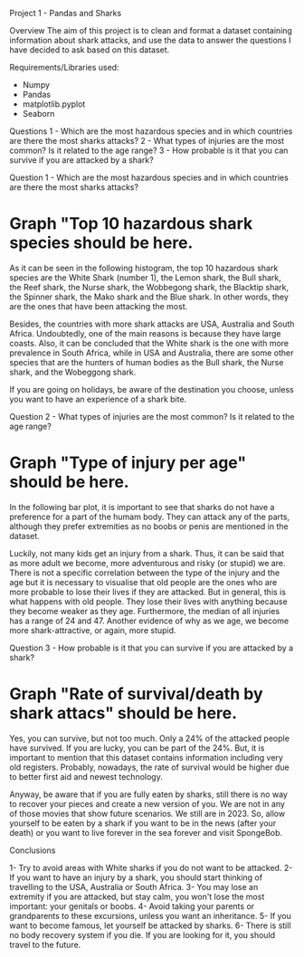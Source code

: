 Project 1 - Pandas and Sharks

Overview
The aim of this project is to clean and format a dataset containing information about shark attacks, and use the data to answer the questions I have decided to ask based on this dataset. 

Requirements/Libraries used:
- Numpy
- Pandas
- matplotlib.pyplot
- Seaborn

Questions
1 - Which are the most hazardous species and in which countries are there the most sharks attacks?
2 - What types of injuries are the most common? Is it related to the age range?
3 - How probable is it that you can survive if you are attacked by a shark?


Question 1 - Which are the most hazardous species and in which countries are there the most sharks attacks?
# Graph "Top 10 hazardous shark species should be here. 
As it can be seen in the following histogram, the top 10 hazardous shark species are the White Shark (number 1), the Lemon shark, the Bull shark, the Reef shark, the Nurse shark, the Wobbegong shark, the Blacktip shark, the Spinner shark, the Mako shark and the Blue shark. In other words, they are the ones that have been attacking the most. 

Besides, the countries with more shark attacks are USA, Australia and South Africa. Undoubtedly, one of the main reasons is because they have large coasts. Also, it can be concluded that the White shark is the one with more prevalence in South Africa, while in USA and Australia, there are some other species that are the hunters of human bodies as the Bull shark, the Nurse shark, and the Wobeggong shark. 

If you are going on holidays, be aware of the destination you choose, unless you want to have an experience of a shark bite. 

Question 2 - What types of injuries are the most common? Is it related to the age range?
# Graph "Type of injury per age" should be here. 
In the following bar plot, it is important to see that sharks do not have a preference for a part of the humam body. They can attack any of the parts, although they prefer extremities as no boobs or penis are mentioned in the dataset. 

Luckily, not many kids get an injury from a shark. Thus, it can be said that as more adult we become, more adventurous and risky (or stupid) we are. 
There is not a specific correlation between the type of the injury and the age but it is necessary to visualise that old people are the ones who are more probable to lose their lives if they are attacked. But in general, this is what happens with old people. They lose their lives with anything because they become weaker as they age. 
Furthermore, the median of all injuries has a range of 24 and 47. Another evidence of why as we age, we become more shark-attractive, or again, more stupid. 


Question 3 - How probable is it that you can survive if you are attacked by a shark?
# Graph "Rate of survival/death by shark attacs" should be here. 
Yes, you can survive, but not too much. Only a 24% of the attacked people have survived. If you are lucky, you can be part of the 24%. But, it is important to mention that this dataset contains information including very old registers. Probably, nowadays, the rate of survival would be higher due to better first aid and newest technology. 

Anyway, be aware that if you are fully eaten by sharks, still there is no way to recover your pieces and create a new version of you. We are not in any of those movies that show future scenarios. We still are in 2023. So, allow yourself to be eaten by a shark if you want to be in the news (after your death) or you want to live forever in the sea forever and visit SpongeBob. 

Conclusions

1- Try to avoid areas with White sharks if you do not want to be attacked.
2- If you want to have an injury by a shark, you should start thinking of travelling to the USA, Australia or South Africa. 
3- You may lose an extremity if you are attacked, but stay calm, you won't lose the most important: your genitals or boobs. 
4- Avoid taking your parents or grandparents to these excursions, unless you want an inheritance.
5- If you want to become famous, let yourself be attacked by sharks. 
6- There is still no body recovery system if you die. If you are looking for it, you should travel to the future. 